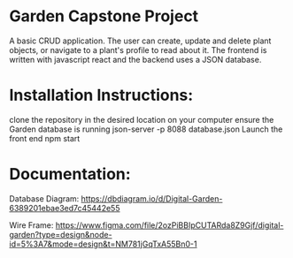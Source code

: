 # Garden Capstone Project
A basic CRUD application. The user can create, update and delete plant objects, or navigate to a plant's profile to read about it. 
The frontend is written with javascript react and the backend uses a JSON database.

# Installation Instructions:
clone the repository in the desired location on your computer
ensure the Garden database is running
    json-server -p 8088 database.json
Launch the front end
    npm start

# Documentation:
Database Diagram:
https://dbdiagram.io/d/Digital-Garden-6389201ebae3ed7c45442e55 

Wire Frame:
https://www.figma.com/file/2ozPiBBIpCUTARda8Z9Gjf/digital-garden?type=design&node-id=5%3A7&mode=design&t=NM781jGqTxA55Bn0-1

